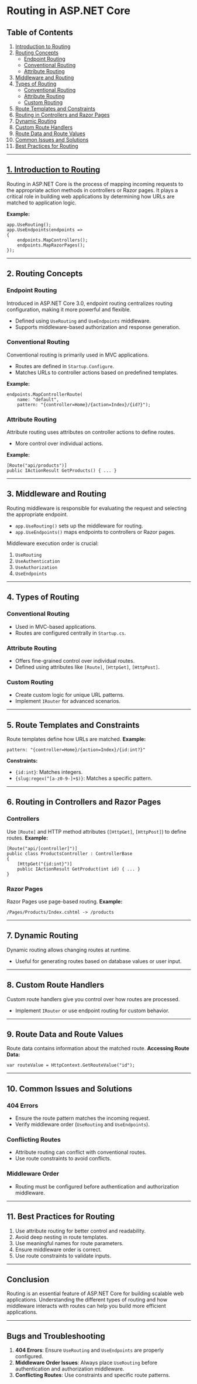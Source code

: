 
# Routing in ASP.NET Core

## Table of Contents

1. [Introduction to Routing](#1-introduction-to-routing)
2. [Routing Concepts](#2-routing-concepts)
    - [Endpoint Routing](#endpoint-routing)
    - [Conventional Routing](#conventional-routing)
    - [Attribute Routing](#attribute-routing)
3. [Middleware and Routing](#3-middleware-and-routing)
4. [Types of Routing](#4-types-of-routing)
    - [Conventional Routing](#conventional-routing-1)
    - [Attribute Routing](#attribute-routing-1)
    - [Custom Routing](#custom-routing)
5. [Route Templates and Constraints](#5-route-templates-and-constraints)
6. [Routing in Controllers and Razor Pages](#6-routing-in-controllers-and-razor-pages)
7. [Dynamic Routing](#7-dynamic-routing)
8. [Custom Route Handlers](#8-custom-route-handlers)
9. [Route Data and Route Values](#9-route-data-and-route-values)
10. [Common Issues and Solutions](#10-common-issues-and-solutions)
11. [Best Practices for Routing](#11-best-practices-for-routing)

---

## [1. Introduction to Routing](#1-introduction-to-routing)

Routing in ASP.NET Core is the process of mapping incoming requests to the appropriate action methods in controllers or Razor pages. It plays a critical role in building web applications by determining how URLs are matched to application logic.

**Example:**

```
app.UseRouting();
app.UseEndpoints(endpoints =>
{
    endpoints.MapControllers();
    endpoints.MapRazorPages();
});
```

---

## 2. Routing Concepts

### Endpoint Routing

Introduced in ASP.NET Core 3.0, endpoint routing centralizes routing configuration, making it more powerful and flexible.

- Defined using `UseRouting` and `UseEndpoints` middleware.
- Supports middleware-based authorization and response generation.

### Conventional Routing

Conventional routing is primarily used in MVC applications.

- Routes are defined in `Startup.Configure`.
- Matches URLs to controller actions based on predefined templates.

**Example:**

```
endpoints.MapControllerRoute(
    name: "default",
    pattern: "{controller=Home}/{action=Index}/{id?}");
```

### Attribute Routing

Attribute routing uses attributes on controller actions to define routes.

- More control over individual actions.

**Example:**

```
[Route("api/products")]
public IActionResult GetProducts() { ... }
```

---

## 3. Middleware and Routing

Routing middleware is responsible for evaluating the request and selecting the appropriate endpoint.

- `app.UseRouting()` sets up the middleware for routing.
- `app.UseEndpoints()` maps endpoints to controllers or Razor pages.

Middleware execution order is crucial:

1. `UseRouting`
2. `UseAuthentication`
3. `UseAuthorization`
4. `UseEndpoints`

---

## 4. Types of Routing

### Conventional Routing

- Used in MVC-based applications.
- Routes are configured centrally in `Startup.cs`.

### Attribute Routing

- Offers fine-grained control over individual routes.
- Defined using attributes like `[Route]`, `[HttpGet]`, `[HttpPost]`.

### Custom Routing

- Create custom logic for unique URL patterns.
- Implement `IRouter` for advanced scenarios.

---

## 5. Route Templates and Constraints

Route templates define how URLs are matched.
**Example:**

```
pattern: "{controller=Home}/{action=Index}/{id:int?}"
```

**Constraints:**

- `{id:int}`: Matches integers.
- `{slug:regex(^[a-z0-9-]+$)}`: Matches a specific pattern.

---

## 6. Routing in Controllers and Razor Pages

### Controllers

Use `[Route]` and HTTP method attributes (`[HttpGet]`, `[HttpPost]`) to define routes.
**Example:**

```
[Route("api/[controller]")]
public class ProductsController : ControllerBase
{
    [HttpGet("{id:int}")]
    public IActionResult GetProduct(int id) { ... }
}
```

### Razor Pages

Razor Pages use page-based routing.
**Example:**

```
/Pages/Products/Index.cshtml -> /products
```

---

## 7. Dynamic Routing

Dynamic routing allows changing routes at runtime.

- Useful for generating routes based on database values or user input.

---

## 8. Custom Route Handlers

Custom route handlers give you control over how routes are processed.

- Implement `IRouter` or use endpoint routing for custom behavior.

---

## 9. Route Data and Route Values

Route data contains information about the matched route.
**Accessing Route Data:**

```
var routeValue = HttpContext.GetRouteValue("id");
```

---

## 10. Common Issues and Solutions

### 404 Errors

- Ensure the route pattern matches the incoming request.
- Verify middleware order (`UseRouting` and `UseEndpoints`).

### Conflicting Routes

- Attribute routing can conflict with conventional routes.
- Use route constraints to avoid conflicts.

### Middleware Order

- Routing must be configured before authentication and authorization middleware.

---

## 11. Best Practices for Routing

1. Use attribute routing for better control and readability.
2. Avoid deep nesting in route templates.
3. Use meaningful names for route parameters.
4. Ensure middleware order is correct.
5. Use route constraints to validate inputs.

---

## Conclusion

Routing is an essential feature of ASP.NET Core for building scalable web applications. Understanding the different types of routing and how middleware interacts with routes can help you build more efficient applications.

---

## Bugs and Troubleshooting

1. **404 Errors**: Ensure `UseRouting` and `UseEndpoints` are properly configured.
2. **Middleware Order Issues**: Always place `UseRouting` before authentication and authorization middleware.
3. **Conflicting Routes**: Use constraints and specific route patterns.
